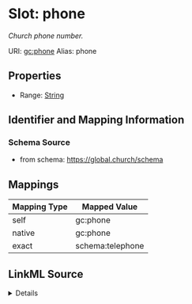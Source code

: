 

# Slot: phone 


_Church phone number._





URI: [gc:phone](https://global.church/schema/phone)
Alias: phone

<!-- no inheritance hierarchy -->







## Properties

* Range: [String](String.md)




## Identifier and Mapping Information






### Schema Source


* from schema: https://global.church/schema




## Mappings

| Mapping Type | Mapped Value |
| ---  | ---  |
| self | gc:phone |
| native | gc:phone |
| exact | schema:telephone |




## LinkML Source

<details>
```yaml
name: phone
description: Church phone number.
from_schema: https://global.church/schema
exact_mappings:
- schema:telephone
rank: 1000
alias: phone
range: string

```
</details>